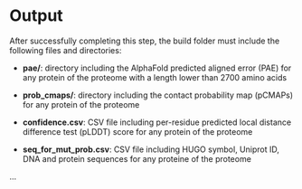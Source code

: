 # Output

After successfully completing this step, the build folder must include the following files and directories:

- **pae/**: directory including the AlphaFold predicted aligned error (PAE) for any protein of the proteome with a length lower than 2700 amino acids

- **prob_cmaps/**: directory including the contact probability map (pCMAPs) for any protein of the proteome

- **confidence.csv**: CSV file including per-residue predicted local distance difference test (pLDDT) score for any protein of the proteome

- **seq_for_mut_prob.csv**: CSV file including HUGO symbol, Uniprot ID, DNA and protein sequences for any proteine of the proteome

...